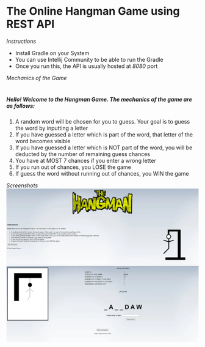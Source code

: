 # The Online Hangman Game using REST API

*Instructions*

* Install Gradle on your System 
* You can use Intellij Community to be able to run the Gradle
* Once you run this, the API is usually hosted at *8080* port

*Mechanics of the Game*
# <h5> Hello! Welcome to the Hangman Game. The mechanics of the game are as follows:

1. A random word will be chosen for you to guess. Your goal is to guess the word by inputting a letter
1. If you have guessed a letter which is part of the word, that letter of the word becomes visible
1. If you have guessed a letter which is NOT part of the word, you will be deducted by the number of remaining guess chances
1. You have at MOST 7 chances if you enter a wrong letter
1. If you run out of chances, you LOSE the game
1. If guess the word without running out of chances, you WIN the game

*Screenshots*
![GitHub Logo](hangmangitpicture.PNG)
![GitHub Logo](hangmangithub.PNG)
